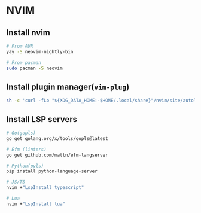 # NVIM

## Install nvim
```bash
# From AUR
yay -S neovim-nightly-bin

# From pacman
sudo pacman -S neovim
```

## Install plugin manager(`vim-plug`)
```bash
sh -c 'curl -fLo "${XDG_DATA_HOME:-$HOME/.local/share}"/nvim/site/autoload/plug.vim --create-dirs https://raw.githubusercontent.com/junegunn/vim-plug/master/plug.vim'
```

## Install LSP servers
```bash
# Go(gopls)
go get golang.org/x/tools/gopls@latest

# Efm (linters)
go get github.com/mattn/efm-langserver

# Python(pyls)
pip install python-language-server

# JS/TS
nvim +"LspInstall typescript"

# Lua
nvim +"LspInstall lua"
```
